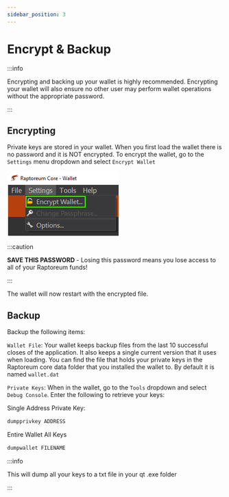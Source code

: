 ```yaml
---
sidebar_position: 3
---
```


# Encrypt & Backup

:::info

Encrypting and backing up your wallet is highly recommended. Encrypting your wallet will also ensure no other user may perform wallet operations without the appropriate password.

:::

## Encrypting

Private keys are stored in your wallet. When you first load the wallet there is no password and it is NOT encrypted. To encrypt the wallet, go to the `Settings` menu dropdown and select `Encrypt Wallet`

![Encrypt Menu Item](/img/wallets/gui/menu/encrypt.png)

:::caution

**SAVE THIS PASSWORD** - Losing this password means you lose access to all of your Raptoreum funds! 

:::

The wallet will now restart with the encrypted file.

## Backup

Backup the following items:

`Wallet File`: Your wallet keeps backup files from the last 10 successful closes of the application. It also keeps a single current version that it uses when loading. You can find the file that holds your private keys in the Raptoreum core data folder that you installed the wallet to. By default it is named `wallet.dat`

`Private Keys`: When in the wallet, go to the `Tools` dropdown and select `Debug Console`. Enter the following to retrieve your keys:

Single Address Private Key:

```bash
dumpprivkey ADDRESS 
```

Entire Wallet All Keys

```bash
dumpwallet FILENAME
```

:::info

This will dump all your keys to a txt file in your qt .exe folder

:::